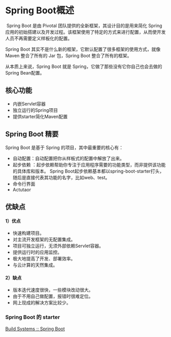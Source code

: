 # Spring Boot概述

​	Spring Boot 是由 Pivotal 团队提供的全新框架，其设计目的是用来简化 Spring 应用的初始搭建以及开发过程。该框架使用了特定的方式来进行配置，从而使开发人员不再需要定义样板化的配置。

Spring Boot 其实不是什么新的框架，它默认配置了很多框架的使用方式，就像 Maven 整合了所有的 Jar 包，Spring Boot 整合了所有的框架。



从本质上来说，Spring Boot 就是 Spring，它做了那些没有它你自己也会去做的Spring Bean配置。





## 核心功能

- 内嵌Servlet容器
- 独立运行的Spring项目
- 提供starter简化Maven配置



## Spring Boot 精要

Spring Boot 是基于 Spring 的项目，其中最重要的核心有：

- 自动配置：自动配置把你从样板式的配置中解放了出来。
- 起步依赖 ：起步依赖帮助你专注于应用程序需要的功能类型，而非提供该功能的具体库和版本。 Spring Boot起步依赖基本都以spring-boot-starter打头，随后是直接代表其功能的名字，比如web、test。
- 命令行界面
- Actutaor





## 优缺点

#### 1）优点

- 快速构建项目。
- 对主流开发框架的无配置集成。
- 项目可独立运行，无须外部依赖Servlet容器。
- 提供运行时的应用监控。
- 极大地提高了开发、部署效率。
- 与云计算的天然集成。

#### 2）缺点

- 版本迭代速度很快，一些模块改动很大。
- 由于不用自己做配置，报错时很难定位。
- 网上现成的解决方案比较少。





### Spring Boot 的 starter

[Build Systems :: Spring Boot](https://docs.spring.io/spring-boot/reference/using/build-systems.html#using.build-systems.starters)